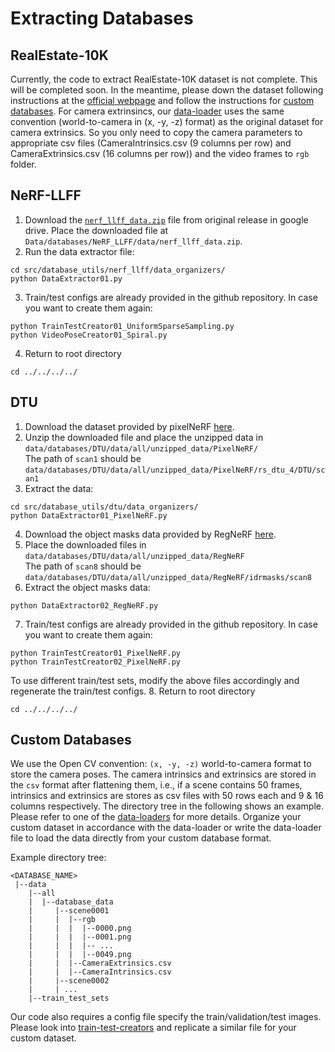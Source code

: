 # Extracting Databases

## RealEstate-10K
Currently, the code to extract RealEstate-10K dataset is not complete. This will be completed soon. In the meantime, please down the dataset following instructions at the [official webpage](https://google.github.io/realestate10k/download.html) and follow the instructions for [custom databases](#custom-databases).
For camera extrinsincs, our [data-loader](../data_loaders/RealEstateDataLoader01.py) uses the same convention (world-to-camera in (x, -y, -z) format) as the original dataset for camera extrinsics. So you only need to copy the camera parameters to appropriate csv files (CameraIntrinsics.csv (9 columns per row) and CameraExtrinsics.csv (16 columns per row)) and the video frames to `rgb` folder.

[//]: # (1. Download the dataset metadata from [here]&#40;https://google.github.io/realestate10k/download.html&#41;)

[//]: # (2. Remap the names to integers:)

[//]: # (```shell)

[//]: # (python VideoNameMapper.py)

[//]: # (```)

[//]: # (3. We use the scenes from test set. Select the scenes to download:)

[//]: # (```shell)

[//]: # (python SceneSelector01.py)

[//]: # (```)

[//]: # (4. Download the selected scenes:)

[//]: # (```shell)

[//]: # (python DataExtractor01.py)

[//]: # (```)

[//]: # (5. Copy the downloaded scenes to `Data/databases/RealEstate10K/data/test/database_data`.)

[//]: # (6. Train/test configs are already provided in the github repository. In case you want to create them again: )

[//]: # (```shell)

[//]: # (python TrainTestCreator01.py)

[//]: # (python VideoPoseCreator01_Original.py)

[//]: # (```)

## NeRF-LLFF
1. Download the [`nerf_llff_data.zip`](https://drive.google.com/file/d/16VnMcF1KJYxN9QId6TClMsZRahHNMW5g/view?usp=share_link) file from original release in google drive. Place the downloaded file at `Data/databases/NeRF_LLFF/data/nerf_llff_data.zip`.
2. Run the data extractor file:
```shell
cd src/database_utils/nerf_llff/data_organizers/
python DataExtractor01.py
```
3. Train/test configs are already provided in the github repository. In case you want to create them again: 
```shell
python TrainTestCreator01_UniformSparseSampling.py
python VideoPoseCreator01_Spiral.py
```
4. Return to root directory
```shell
cd ../../../../
```

## DTU
1. Download the dataset provided by pixelNeRF [here](https://drive.google.com/file/d/1aTSmJa8Oo2qCc2Ce2kT90MHEA6UTSBKj/view?usp=share_link).
2. Unzip the downloaded file and place the unzipped data in `data/databases/DTU/data/all/unzipped_data/PixelNeRF/` <br>
The path of `scan1` should be `data/databases/DTU/data/all/unzipped_data/PixelNeRF/rs_dtu_4/DTU/scan1`
3. Extract the data:
```shell
cd src/database_utils/dtu/data_organizers/
python DataExtractor01_PixelNeRF.py
```
4. Download the object masks data provided by RegNeRF [here](https://drive.google.com/file/d/1Yt5T3LJ9DZDiHbtd9PDFNHqJAd7wt-_E/view?usp=sharing).
5. Place the downloaded files in `data/databases/DTU/data/all/unzipped_data/RegNeRF` <br>
The path of `scan8` should be `data/databases/DTU/data/all/unzipped_data/RegNeRF/idrmasks/scan8`
6. Extract the object masks data:
```shell
python DataExtractor02_RegNeRF.py
```
7. Train/test configs are already provided in the github repository. In case you want to create them again: 
```shell
python TrainTestCreator01_PixelNeRF.py
python TrainTestCreator02_PixelNeRF.py
```
To use different train/test sets, modify the above files accordingly and regenerate the train/test configs.
8. Return to root directory
```shell
cd ../../../../
```

## Custom Databases
We use the Open CV convention: `(x, -y, -z)` world-to-camera format to store the camera poses. 
The camera intrinsics and extrinsics are stored in the `csv` format after flattening them, i.e., if a scene contains 50 frames, intrinsics and extrinsics are stores as csv files with 50 rows each and 9 & 16 columns respectively.
The directory tree in the following shows an example.
Please refer to one of the [data-loaders](../data_loaders/RealEstateDataLoader01.py) for more details. 
Organize your custom dataset in accordance with the data-loader or write the data-loader file to load the data directly from your custom database format.

Example directory tree:
```shell
<DATABASE_NAME>
 |--data
    |--all
    |  |--database_data
    |     |--scene0001
    |     |  |--rgb
    |     |  |  |--0000.png
    |     |  |  |--0001.png
    |     |  |  |-- ...
    |     |  |  |--0049.png
    |     |  |--CameraExtrinsics.csv
    |     |  |--CameraIntrinsics.csv
    |     |--scene0002
    |     | ...
    |--train_test_sets
```

Our code also requires a config file specify the train/validation/test images. Please look into [train-test-creators](real_estate_10k/train_test_creators/TrainTestCreator01.py) and replicate a similar file for your custom dataset.
